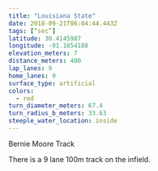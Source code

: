 ```yaml
---
title: "Louisiana State"
date: 2018-09-21T06:04:44.443Z
tags: [“sec”]
latitude: 30.4145987
longitude: -91.1854188
elevation_meters: 7
distance_meters: 400
lap_lanes: 9
home_lanes: 9
surface_type: artificial
colors: 
  - red
turn_diameter_meters: 67.4
turn_radius_b_meters: 33.63
steeple_water_location: inside
---
```

Bernie Moore Track

There is a 9 lane 100m track on the infield. 
